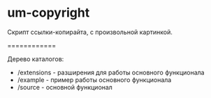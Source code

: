 um-copyright
============

Скрипт ссылки-копирайта, с произвольной картинкой.

============
<p>Дерево каталогов: </p>
<ul> 
  <li>/extensions - разширения для работы основного функционала </li>
  <li>/example - пример работы основного функционала</li>  
  <li>/source - основной функционал</li>
</ul>


